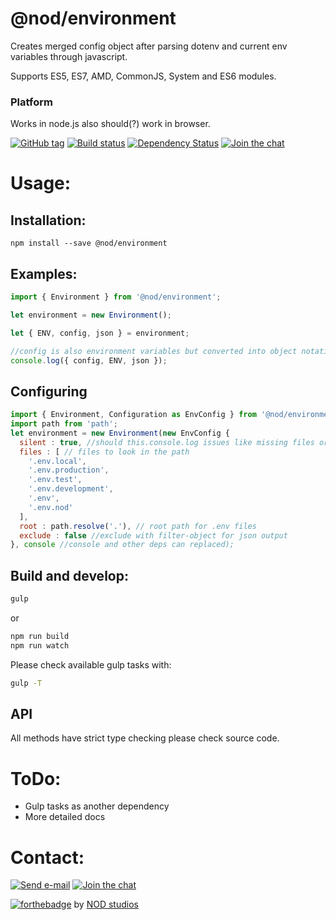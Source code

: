 # @nod/environment

Creates merged config object after parsing dotenv and current env variables through javascript.

Supports ES5, ES7, AMD, CommonJS, System and ES6 modules.

### Platform
Works in node.js also should(?) work in browser.

[![GitHub tag][tag-image]][tag-url]
[![Build status][build-image]][build-url]
[![Dependency Status][david-image]][david-url]
[![Join the chat][gitter-image]][gitter-url]


# Usage:

## Installation:
```
npm install --save @nod/environment
```

## Examples:

```javascript
import { Environment } from '@nod/environment';

let environment = new Environment();

let { ENV, config, json } = environment;

//config is also environment variables but converted into object notation
console.log({ config, ENV, json });
```

## Configuring
```javascript
import { Environment, Configuration as EnvConfig } from '@nod/environment';
import path from 'path';
let environment = new Environment(new EnvConfig {
  silent : true, //should this.console.log issues like missing files or not
  files : [ // files to look in the path    
    '.env.local',
    '.env.production',
    '.env.test',
    '.env.development',
    '.env',
    '.env.nod'
  ],
  root : path.resolve('.'), // root path for .env files
  exclude : false //exclude with filter-object for json output
}, console //console and other deps can replaced);
```

## Build and develop:
```bash
gulp
```
or
```bash
npm run build
npm run watch
```
Please check available gulp tasks with:
```bash
gulp -T
```

## API
All methods have strict type checking please check source code.

# ToDo:
- Gulp tasks as another dependency
- More detailed docs

# Contact:
[![Send e-mail][mail-image]][mail-url]
[![Join the chat][gitter-image]][gitter-url]

[![forthebadge](http://forthebadge.com/images/badges/built-with-love.svg)](http://nod.st)
by [NOD studios](http://nod.st)


[logo-image]: ./image/logo.strap.png?raw=true
[repo-url]: https://github.com/NOD-studios/environment
[david-url]: https://david-dm.org/NOD-studios/environment
[david-image]: https://david-dm.org/NOD-studios/environment.svg
[gitter-image]: https://img.shields.io/badge/GITTER-join%20chat-green.svg
[gitter-url]: http://bit.ly/NOD-chat
[mail-image]: https://img.shields.io/badge/send-email-green.svg
[mail-url]: mailto:hey@nod.st
[tag-image]: https://img.shields.io/github/tag/NOD-studios/environment.svg
[tag-url]: https://github.com/NOD-studios/environment/tags
[build-image]: https://travis-ci.org/NOD-studios/environment.svg
[build-url]: https://travis-ci.org/NOD-studios/environment
